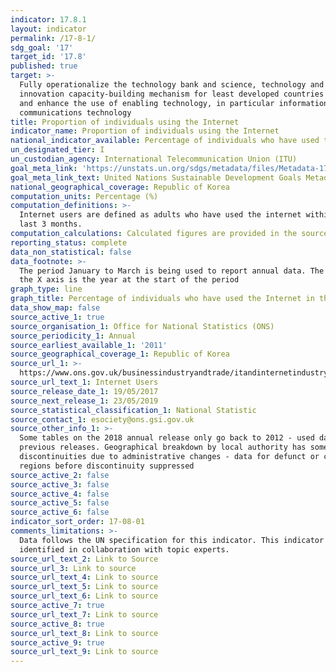 ```yaml
---
indicator: 17.8.1
layout: indicator
permalink: /17-8-1/
sdg_goal: '17'
target_id: '17.8'
published: true
target: >-
  Fully operationalize the technology bank and science, technology and
  innovation capacity-building mechanism for least developed countries by 2017
  and enhance the use of enabling technology, in particular information and
  communications technology
title: Proportion of individuals using the Internet
indicator_name: Proportion of individuals using the Internet
national_indicator_available: Percentage of individuals who have used the Internet in the last three months.
un_designated_tier: I
un_custodian_agency: International Telecommunication Union (ITU)
goal_meta_link: 'https://unstats.un.org/sdgs/metadata/files/Metadata-17-08-01.pdf'
goal_meta_link_text: United Nations Sustainable Development Goals Metadata (PDF 469 KB)
national_geographical_coverage: Republic of Korea
computation_units: Percentage (%)
computation_definitions: >-
  Internet users are defined as adults who have used the internet within the
  last 3 months.
computation_calculations: Calculated figures are provided in the source data.
reporting_status: complete
data_non_statistical: false
data_footnote: >-
  The period January to March is being used to report annual data. The date on
  the X axis is the year at the start of the period
graph_type: line
graph_title: Percentage of individuals who have used the Internet in the last three months.
data_show_map: false
source_active_1: true
source_organisation_1: Office for National Statistics (ONS)
source_periodicity_1: Annual
source_earliest_available_1: '2011'
source_geographical_coverage_1: Republic of Korea
source_url_1: >-
  https://www.ons.gov.uk/businessindustryandtrade/itandinternetindustry/datasets/internetusers
source_url_text_1: Internet Users
source_release_date_1: 19/05/2017
source_next_release_1: 23/05/2019
source_statistical_classification_1: National Statistic
source_contact_1: esociety@ons.gsi.gov.uk
source_other_info_1: >-
  Some tables on the 2018 annual release only go back to 2012 - used data from
  previous releases. Geographical breakdown by local authority has some
  discontinuities due to administrative changes - data for defunct or changed
  regions before discontinuity suppressed
source_active_2: false
source_active_3: false
source_active_4: false
source_active_5: false
source_active_6: false
indicator_sort_order: 17-08-01
comments_limitations: >-
  Data follows the UN specification for this indicator. This indicator has been
  identified in collaboration with topic experts.
source_url_text_2: Link to Source
source_url_3: Link to source
source_url_text_4: Link to source
source_url_text_5: Link to source
source_url_text_6: Link to source
source_active_7: true
source_url_text_7: Link to source
source_active_8: true
source_url_text_8: Link to source
source_active_9: true
source_url_text_9: Link to source
---
```

